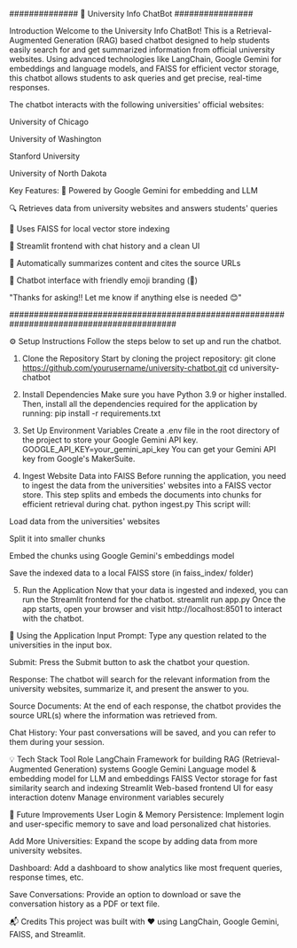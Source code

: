 ############## 🤖 University Info ChatBot ################

Introduction
Welcome to the University Info ChatBot! This is a Retrieval-Augmented Generation (RAG) based chatbot designed to help students easily search for and get summarized information from official university websites. Using advanced technologies like LangChain, Google Gemini for embeddings and language models, and FAISS for efficient vector storage, this chatbot allows students to ask queries and get precise, real-time responses.

The chatbot interacts with the following universities' official websites:

University of Chicago

University of Washington

Stanford University

University of North Dakota

Key Features:
🧠 Powered by Google Gemini for embedding and LLM

🔍 Retrieves data from university websites and answers students' queries

🧩 Uses FAISS for local vector store indexing

💬 Streamlit frontend with chat history and a clean UI

🔗 Automatically summarizes content and cites the source URLs

🎨 Chatbot interface with friendly emoji branding (🤖)

"Thanks for asking!! Let me know if anything else is needed 😊"

##########################################################################################

⚙️ Setup Instructions
Follow the steps below to set up and run the chatbot.

1. Clone the Repository
Start by cloning the project repository:
git clone https://github.com/yourusername/university-chatbot.git
cd university-chatbot

2. Install Dependencies
Make sure you have Python 3.9 or higher installed. Then, install all the dependencies required for the application by running:
pip install -r requirements.txt


3. Set Up Environment Variables
Create a .env file in the root directory of the project to store your Google Gemini API key.
GOOGLE_API_KEY=your_gemini_api_key
You can get your Gemini API key from Google's MakerSuite.

4. Ingest Website Data into FAISS
Before running the application, you need to ingest the data from the universities' websites into a FAISS vector store. This step splits and embeds the documents into chunks for efficient retrieval during chat.
python ingest.py
This script will:

Load data from the universities' websites

Split it into smaller chunks

Embed the chunks using Google Gemini's embeddings model

Save the indexed data to a local FAISS store (in faiss_index/ folder)

5. Run the Application
Now that your data is ingested and indexed, you can run the Streamlit frontend for the chatbot.
streamlit run app.py
Once the app starts, open your browser and visit http://localhost:8501 to interact with the chatbot.

🚀 Using the Application
Input Prompt: Type any question related to the universities in the input box.

Submit: Press the Submit button to ask the chatbot your question.

Response: The chatbot will search for the relevant information from the university websites, summarize it, and present the answer to you.

Source Documents: At the end of each response, the chatbot provides the source URL(s) where the information was retrieved from.

Chat History: Your past conversations will be saved, and you can refer to them during your session.

💡 Tech Stack
    Tool	                   Role
LangChain	    Framework for building RAG (Retrieval-Augmented Generation) systems
Google Gemini	Language model & embedding model for LLM and embeddings
FAISS	        Vector storage for fast similarity search and indexing
Streamlit	    Web-based frontend UI for easy interaction
dotenv	        Manage environment variables securely


🔄 Future Improvements
User Login & Memory Persistence: Implement login and user-specific memory to save and load personalized chat histories.

Add More Universities: Expand the scope by adding data from more university websites.

Dashboard: Add a dashboard to show analytics like most frequent queries, response times, etc.

Save Conversations: Provide an option to download or save the conversation history as a PDF or text file.

📬 Credits
This project was built with ❤️ using LangChain, Google Gemini, FAISS, and Streamlit.

